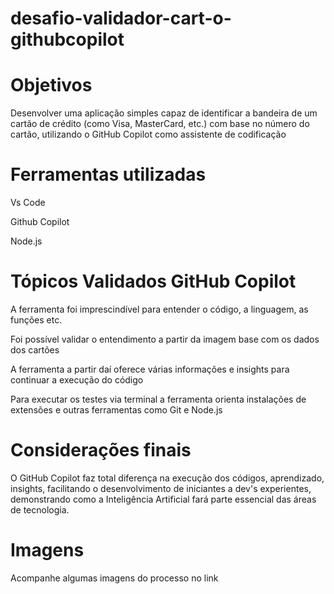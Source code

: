 ﻿# desafio-validador-cart-o-githubcopilot

# Objetivos

Desenvolver uma aplicação simples capaz de identificar a bandeira de um cartão de crédito (como Visa, MasterCard, etc.) com base no número do cartão, utilizando o GitHub Copilot como assistente de codificação

# Ferramentas utilizadas

Vs Code

Github Copilot

Node.js

# Tópicos Validados GitHub Copilot

A ferramenta foi imprescindível para entender o código, a linguagem, as funções etc.

Foi possível validar o entendimento a partir da imagem base com os dados dos cartões

A ferramenta a partir daí oferece várias informações e insights para continuar a execução do código

Para executar os testes via terminal a ferramenta orienta instalações de extensões e outras ferramentas como Git e Node.js

# Considerações finais

O GitHub Copilot faz total diferença na execução dos códigos, aprendizado, insights, facilitando o desenvolvimento de iniciantes a dev's experientes, demonstrando como a Inteligência Artificial fará parte essencial das áreas de tecnologia.

# Imagens

Acompanhe algumas imagens do processo no link 

